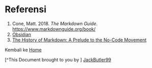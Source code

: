 # Referensi

1. Cone, Matt. 2018.  *The Markdown Guide*.  https://www.markdownguide.org/book/
2. [Obsidian](https://www.markdownguide.org/tools/obsidian/)
3. [The History of Markdown: A Prelude to the No-Code Movement](https://www.taskade.com/blog/markdown-history/) 

Kembali ke [Home](/)

















[^This Document brought to you by ] [JackButler99](https://github.com/JackButler99)
